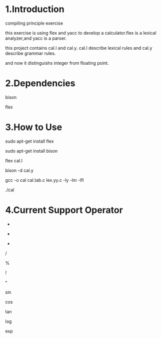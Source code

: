 # 1.Introduction

compiling principle exercise

this exercise is using flex and yacc to develop a calculator.flex is a lexical analyzer,and yacc is a parser.

this project contains cal.l and cal.y. cal.l describe lexical rules and cal.y describe grammar rules.

and now it distinguishs integer from floating point.



# 2.Dependencies

bison

flex



# 3.How to Use

sudo apt-get install flex

sudo apt-get install bison

flex cal.l

bison -d cal.y

gcc -o cal cal.tab.c lex.yy.c -ly -lm -lfl

./cal



# 4.Current Support Operator

+

-

*

/

%

!

^

sin

cos

tan

log

exp